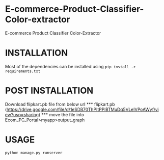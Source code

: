 # E-commerce-Product-Classifier-Color-extractor

E-commerce Product Classifier Color-Extractor

# INSTALLATION
Most of the dependencies can be installed using
`pip install -r requirements.txt`

# POST INSTALLATION
Download flipkart.pb file from below url 
*** flipkart.pb (https://drive.google.com/file/d/1eSDB70ThPItPPIBTMuDq5VLeIVPoAWyf/view?usp=sharing) ***
move the file into Ecom_PC_Portal>myapp>output_graph

# USAGE
`python manage.py runserver`

